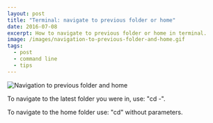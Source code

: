 ```yaml
---
layout: post
title: "Terminal: navigate to previous folder or home"
date: 2016-07-08
excerpt: How to navigate to previous folder or home in terminal.
image: /images/navigation-to-previous-folder-and-home.gif
tags:
  - post
  - command line
  - tips
---
```


![Navigation to previous folder and home](/images/navigation-to-previous-folder-and-home.gif)

To navigate to the latest folder you were in, use: "cd -".

To navigate to the home folder use: "cd" without parameters.
